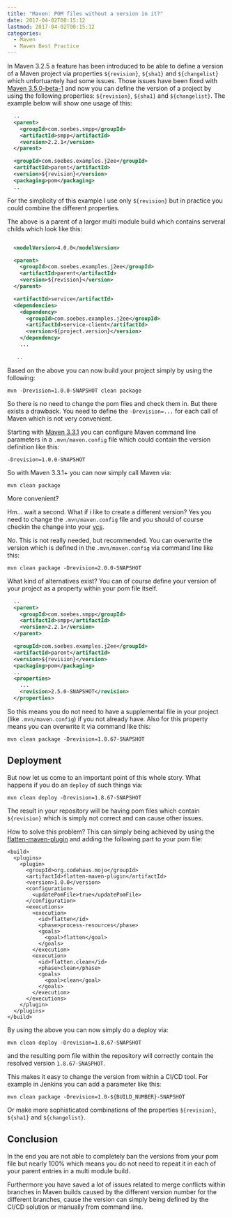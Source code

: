 ```yaml
---
title: "Maven: POM files without a version in it?"
date: 2017-04-02T00:15:12
lastmod: 2017-04-02T00:15:12
categories:
  - Maven
  - Maven Best Practice
---
```

In Maven 3.2.5 a feature has been introduced to be able to define a version
of a Maven project via properties `${revision}`, `${sha1}` and `${changelist}` 
which unfortuantely had some issues.
Those issues have been fixed with [Maven 3.5.0-beta-1][maven-release-notes-3.5.0-beta-1] 
and now you can define the version of a project by using the following properties: 
`${revision}`, `${sha1}` and `${changelist}`. The example below will show one 
usage of this:

```xml
  ..
  <parent>
    <groupId>com.soebes.smpp</groupId>
    <artifactId>smpp</artifactId>
    <version>2.2.1</version>
  </parent>

  <groupId>com.soebes.examples.j2ee</groupId>
  <artifactId>parent</artifactId>
  <version>${revision}</version>
  <packaging>pom</packaging>
  ..

```
For the simplicity of this example I use only `${revision}` but in practice you could
combine the different properties.

The above is a parent of a larger multi module build which contains serveral childs which look
like this:

```xml

  <modelVersion>4.0.0</modelVersion>

  <parent>
    <groupId>com.soebes.examples.j2ee</groupId>
    <artifactId>parent</artifactId>
    <version>${revision}</version>
  </parent>

  <artifactId>service</artifactId>
  <dependencies>
    <dependency>
      <groupId>com.soebes.examples.j2ee</groupId>
      <artifactId>service-client</artifactId>
      <version>${project.version}</version>
    </dependency>
    ...

   ..
```
Based on the above you can now build your project simply by using the following:

```
mvn -Drevision=1.0.0-SNAPSHOT clean package
```

So there is no need to change the pom files and check them in. But there exists a
drawback. You need to define the `-Drevision=...` for each call of Maven which
is not very convenient.

Starting with [Maven 3.3.1][maven-release-notes-3.3.1] you can configure Maven
command line parameters in a `.mvn/maven.config` file which could contain the
version definition like this:

```
-Drevision=1.0.0-SNAPSHOT
```
So with Maven 3.3.1+ you can now simply call Maven via:

```
mvn clean package
```
More convenient? 

Hm... wait a second. What if i like to create a different version? Yes you need 
to change the `.mvn/maven.config` file and you should of course checkin the 
change into your [vcs].

No. This is not really needed, but recommended. You can overwrite the version 
which is defined in the `.mvn/maven.config` via command line like this:

```
mvn clean package -Drevision=2.0.0-SNAPSHOT
```

What kind of alternatives exist? You can of course define your version of your
project as a property within your pom file itself.

```xml
  ..
  <parent>
    <groupId>com.soebes.smpp</groupId>
    <artifactId>smpp</artifactId>
    <version>2.2.1</version>
  </parent>

  <groupId>com.soebes.examples.j2ee</groupId>
  <artifactId>parent</artifactId>
  <version>${revision}</version>
  <packaging>pom</packaging>
  ..
  <properties>
    ...
    <revision>2.5.0-SNAPSHOT</revision>
  </properties>

```
So this means you do not need to have a supplemental file in your project 
(like `.mvn/maven.config`) if you not already have. Also for this property 
means you can overwrite it via command like this:

```
mvn clean package -Drevision=1.8.67-SNAPSHOT
```

Deployment
----------
But now let us come to an important point of this whole story. What happens 
if you do an `deploy` of such things via:

```
mvn clean deploy -Drevision=1.8.67-SNAPSHOT
```
The result in your repository will be having pom files which contain `${revision}`
which is simply not correct and can cause other issues.

How to solve this problem? This can simply being achieved by using the 
[flatten-maven-plugin] and adding the following part to your pom file:

```
<build>
  <plugins>
    <plugin>
      <groupId>org.codehaus.mojo</groupId>
      <artifactId>flatten-maven-plugin</artifactId>
      <version>1.0.0</version>
      <configuration>
        <updatePomFile>true</updatePomFile>
      </configuration>
      <executions>
        <execution>
          <id>flatten</id>
          <phase>process-resources</phase>
          <goals>
            <goal>flatten</goal>
          </goals>
        </execution>
        <execution>
          <id>flatten.clean</id>
          <phase>clean</phase>
          <goals>
            <goal>clean</goal>
          </goals>
        </execution>
      </executions>
    </plugin>
  </plugins>
</build>
```

By using the above you can now simply do a deploy via:

```
mvn clean deploy -Drevision=1.8.67-SNAPSHOT
```
and the resulting pom file within the repository will correctly
contain the resolved version `1.8.67-SNASPHOT`.

This makes it easy to change the version from within a CI/CD tool. For
example in Jenkins you can add a parameter like this:

```
mvn clean package -Drevision=1.0-${BUILD_NUMBER}-SNAPSHOT
```
Or make more sophisticated combinations of the properties 
`${revision}`, `${sha1}` and `${changelist}`. 

Conclusion
----------
In the end you are not able to completely ban the versions from your pom file
but nearly 100% which means you do not need to repeat it in each of your parent
entries in a multi module build.

Furthermore you have saved a lot of issues related to merge conflicts within
branches in Maven builds caused by the different version number for the different
branches, cause the version can simply being defined by the CI/CD solution or
manually from command line.

[maven-release-notes-3.3.1]: https://maven.apache.org/docs/3.3.1/release-notes.html#JVM_and_Command_Line_Options
[maven-release-notes-3.5.0-beta-1]: https://maven.apache.org/docs/3.5.0-beta-1/release-notes.html 
[vcs]: https://en.wikipedia.org/wiki/Version_control
[flatten-maven-plugin]: https://www.mojohaus.org/flatten-maven-plugin/
